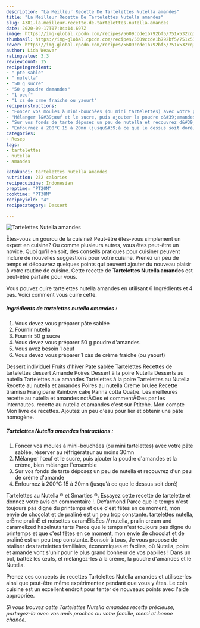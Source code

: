 ```yaml
---
description: "La Meilleur Recette De Tartelettes Nutella amandes"
title: "La Meilleur Recette De Tartelettes Nutella amandes"
slug: 4381-la-meilleur-recette-de-tartelettes-nutella-amandes
date: 2020-09-17T07:04:14.697Z
image: https://img-global.cpcdn.com/recipes/5609ccde1b792bf5/751x532cq70/tartelettes-nutella-amandes-photo-principale-de-la-recette.jpg
thumbnail: https://img-global.cpcdn.com/recipes/5609ccde1b792bf5/751x532cq70/tartelettes-nutella-amandes-photo-principale-de-la-recette.jpg
cover: https://img-global.cpcdn.com/recipes/5609ccde1b792bf5/751x532cq70/tartelettes-nutella-amandes-photo-principale-de-la-recette.jpg
author: Lida Weaver
ratingvalue: 3.3
reviewcount: 15
recipeingredient:
- " pte sable"
- " nutella"
- "50 g sucre"
- "50 g poudre damandes"
- "1 oeuf"
- "1 cs de crme fraiche ou yaourt"
recipeinstructions:
- "Foncer vos moules à mini-bouchées (ou mini tartelettes) avec votre pâte sablée, réserver au réfrigérateur au moins 30mn"
- "Mélanger l&#39;œuf et le sucre, puis ajouter la poudre d&#39;amandes et la crème, bien mélanger l&#39;ensemble"
- "Sur vos fonds de tarte déposez un peu de nutella et recouvrez d&#39;un peu de crème d&#39;amande"
- "Enfournez à 200°C 15 à 20mn (jusqu&#39;à ce que le dessus soit doré)"
categories:
- Resep
tags:
- tartelettes
- nutella
- amandes

katakunci: tartelettes nutella amandes 
nutrition: 232 calories
recipecuisine: Indonesian
preptime: "PT20M"
cooktime: "PT38M"
recipeyield: "4"
recipecategory: Dessert

---
```



![Tartelettes Nutella amandes](https://img-global.cpcdn.com/recipes/5609ccde1b792bf5/751x532cq70/tartelettes-nutella-amandes-photo-principale-de-la-recette.jpg)

Êtes-vous un gourou de la cuisine? Peut-être êtes-vous simplement un expert en cuisine? Ou comme plusieurs autres, vous êtes peut-être un novice. Quoi qu'il en soit, des conseils pratiques pour cuisiner peuvent inclure de nouvelles suggestions pour votre cuisine. Prenez un peu de temps et découvrez quelques points qui peuvent ajouter du nouveau plaisir à votre routine de cuisine. Cette recette de <strong> Tartelettes Nutella amandes </strong> est peut-être parfaite pour vous.

<!--inarticleads1-->

Vous pouvez cuire tartelettes nutella amandes en utilisant 6 Ingrédients et 4 pas. Voici comment vous cuire cette.

##### Ingrédients de tartelettes nutella amandes :

1. Vous devez vous préparer  pâte sablée
1. Fournir  nutella
1. Fournir 50 g sucre
1. Vous devez vous préparer 50 g poudre d&#39;amandes
1. Vous avez besoin 1 oeuf
1. Vous devez vous préparer 1 càs de crème fraiche (ou yaourt)


Dessert individuel Fruits d&#39;hiver Pate sablée Tartelettes Recettes de tartelettes dessert Amande Poires Dessert à la poire Nutella Desserts au nutella Tartelettes aux amandes Tartelettes à la poire Tartelettes au Nutella Recette au nutella et amandes Poires au nutella Creme brulee Recette tiramisu Frangipane Rainbow cake Panna cotta Quatre. Les meilleures recette au nutella et amandes notÃ©es et commentÃ©es par les internautes. recette au nutella et amandes c&#39;est sur Ptitche. Mon compte Mon livre de recettes. Ajoutez un peu d&#39;eau pour lier et obtenir une pâte homogène. 

<!--inarticleads2-->

##### Tartelettes Nutella amandes instructions :

1. Foncer vos moules à mini-bouchées (ou mini tartelettes) avec votre pâte sablée, réserver au réfrigérateur au moins 30mn
1. Mélanger l&#39;œuf et le sucre, puis ajouter la poudre d&#39;amandes et la crème, bien mélanger l&#39;ensemble
1. Sur vos fonds de tarte déposez un peu de nutella et recouvrez d&#39;un peu de crème d&#39;amande
1. Enfournez à 200°C 15 à 20mn (jusqu&#39;à ce que le dessus soit doré)


Tartelettes au Nutella ® et Smarties ®. Essayez cette recette de tartelette et donnez votre avis en commentaire !. DeYarmond Parce que le temps n&#39;est toujours pas digne du printemps et que c&#39;est fêtes en ce moment, mon envie de chocolat et de praliné est un peu trop constante. tartelettes nutella, crÈme pralinÉ et noisettes caramÉlisÉes // nutella, pralin cream and caramelized hazelnuts tarts Parce que le temps n&#39;est toujours pas digne du printemps et que c&#39;est fêtes en ce moment, mon envie de chocolat et de praliné est un peu trop constante. Bonsoir à tous, Je vous propose de réaliser des tartelettes familiales, économiques et faciles, où Nutella, poire et amande vont s&#39;unir pour le plus grand bonheur de vos papilles ! Dans un bol, battez les œufs, et mélangez-les à la crème, la poudre d&#39;amandes et le Nutella. 

<!--inarticleads1-->

<p>
Prenez ces concepts de recettes Tartelettes Nutella amandes et utilisez-les ainsi que peut-être même expérimentez pendant que vous y êtes. Le coin cuisine est un excellent endroit pour tenter de nouveaux points avec l'aide appropriée.
</p>

<p>
<i>Si vous trouvez cette Tartelettes Nutella amandes recette précieuse, partagez-la avec vos amis proches ou votre famille, merci et bonne chance.</i>
</p>
